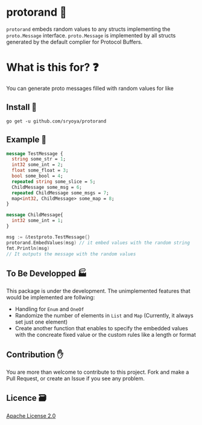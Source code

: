 # protorand 🐙

`protorand` embeds random values to any structs implementing the `proto.Message` interface.
 `proto.Message` is implemented by all structs generated by the default complier for Protocol Buffers.
 
# What is this for? ❓
You can generate proto messages filled with random values for like

## Install 🚀

```
go get -u github.com/sryoya/protorand
```

## Example 🏃

```.proto
message TestMessage {
  string some_str = 1;
  int32 some_int = 2;
  float some_float = 3;
  bool some_bool = 4;
  repeated string some_slice = 5;
  ChildMessage some_msg = 6;
  repeated ChildMessage some_msgs = 7;
  map<int32, ChildMessage> some_map = 8;
}

message ChildMessage{
  int32 some_int = 1;
}
```

```.go
msg := &testproto.TestMessage{}
protorand.EmbedValues(msg) // it embed values with the random string
fmt.Println(msg)
// It outputs the message with the random values
```

## To Be Developped 🏭

This package is under the development. The unimplemented features that would be implemented are follwing:

- Handling for `Enum` and `OneOf`
- Randomize the number of elements in `List` and `Map` (Currently, it always set just one element)
- Create another function that enables to specify the embedded values with the concreate fixed value or the custom rules like a length or format

## Contribution ✋

You are more than welcome to contribute to this project. Fork and make a Pull Request, or create an Issue if you see any problem.

## Licence 🗃️

[Apache License 2.0](./LICENSE)
